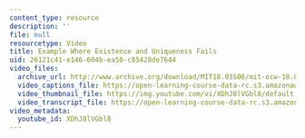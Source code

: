 ```yaml
---
content_type: resource
description: ''
file: null
resourcetype: Video
title: Example Where Existence and Uniqueness Fails
uid: 26121c41-e146-604b-ea50-c85428de7644
video_files:
  archive_url: http://www.archive.org/download/MIT18.03S06/mit-ocw-18.03-lec1-05feb2003-220k_512kb.mp4
  video_captions_file: https://open-learning-course-data-rc.s3.amazonaws.com/18-03sc-differential-equations-fall-2011/ffc75c85d67657e69b245757476b5030_XDhJ8lVGbl8.vtt
  video_thumbnail_file: https://img.youtube.com/vi/XDhJ8lVGbl8/default.jpg
  video_transcript_file: https://open-learning-course-data-rc.s3.amazonaws.com/18-03sc-differential-equations-fall-2011/c4b9f70e9101da48b42594af98933c00_XDhJ8lVGbl8.pdf
video_metadata:
  youtube_id: XDhJ8lVGbl8
---
```

